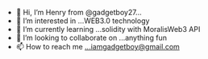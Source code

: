 - 👋 Hi, I’m Henry from @gadgetboy27...
- 👀 I’m interested in ...WEB3.0 technology
- 🌱 I’m currently learning ...solidity with MoralisWeb3 API
- 💞️ I’m looking to collaborate on ...anything fun
- 📫 How to reach me ...iamgadgetboy@gmail.com

<!---
gadgetboy27/gadgetboy27 is a ✨ special ✨ repository because its `README.md` (this file) appears on your GitHub profile.
You can click the Preview link to take a look at your changes.
--->
